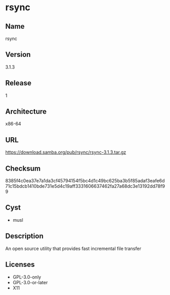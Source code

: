 # rsync

## Name
rsync

## Version
3.1.3

## Release
1

## Architecture
x86-64

## URL
https://download.samba.org/pub/rsync/rsync-3.1.3.tar.gz

## Checksum
8385f4c0ea37e7a1da3cf45794154f5bc4d1c49bc625ba3b5f85adaf3eafe6d71c15bdcb1410bde731e5d4c19aff3331606637462fa27a68dc3e13192dd78f99

## Cyst
* musl

## Description
An open source utility that provides fast incremental file transfer

## Licenses
* GPL-3.0-only
* GPL-3.0-or-later
* X11

